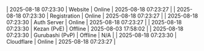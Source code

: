 | 2025-08-18 07:23:30 | Website | Online | 2025-08-18 07:23:27 |
| 2025-08-18 07:23:30 | Registration | Online | 2025-08-18 07:23:27 |
| 2025-08-18 07:23:30 | Auth Server | Online | 2025-08-18 07:23:27 |
| 2025-08-18 07:23:30 | Kezan (PvE) | Offline | 2025-08-03 17:58:02 |
| 2025-08-18 07:23:30 | Gurubashi (PvP) | Offline | N/A |
| 2025-08-18 07:23:30 | Cloudflare | Online | 2025-08-18 07:23:27 |

